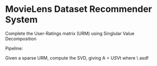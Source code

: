# MovieLens Dataset Recommender System

Complete the User-Ratings matrix (URM) using Singlular Value Decomposition

Pipeline:

Given a sparse URM, compute the SVD, giving A = U*S*Vt where \\
asdf
